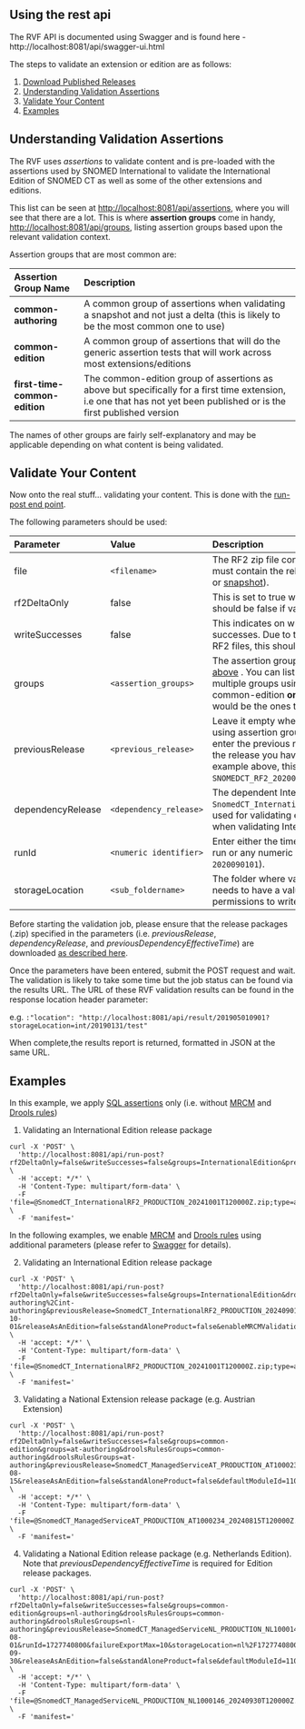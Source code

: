 
Using the rest api
--------------------

The RVF API is documented using Swagger and is found here - http://localhost:8081/api/swagger-ui.html

The steps to validate an extension or edition are as follows:

1. [Download Published Releases](download-published-releases.md)
2. [Understanding Validation Assertions](#understanding-validation-assertions)
3. [Validate Your Content](#validate-your-content)
4. [Examples](#examples)

Understanding Validation Assertions
-----------------------------------

The RVF uses _assertions_ to validate content and is pre-loaded with the assertions used by SNOMED International to validate the International Edition of SNOMED CT as well as some of the other extensions and editions.

This list can be seen at <http://localhost:8081/api/assertions>, where you will see that there are a lot. This is where **assertion groups** come in handy, <http://localhost:8081/api/groups>, listing assertion groups based upon the relevant validation context.

Assertion groups that are most common are:

|Assertion Group Name | Description |
|:------------- |:------------- |
| **common-authoring** | A common group of assertions when validating a snapshot and not just a delta (this is likely to be the most common one to use) |
| **common-edition** |  A common group of assertions that will do the generic assertion tests that will work across most extensions/editions |
| **first-time-common-edition** | The common-edition group of assertions as above but specifically for a first time extension, i.e one that has not yet been published or is the first published version |

The names of other groups are fairly self-explanatory and may be applicable depending on what content is being validated.

Validate Your Content
---------------------

Now onto the real stuff... validating your content. This is done with the [run-post end point](http://localhost:8081/api/swagger-ui.html#!/test45upload45file45controller/runPostTestPackageUsingPOST).

The following parameters should be used:

|Parameter | Value | Description | 
|:------------- |:------------- |:------------- |
| file | `<filename>` | The RF2 zip file containing the content to be validated. This must contain the relevant release type being validated ([delta](https://confluence.ihtsdotools.org/display/DOCGLOSS/delta+release) or [snapshot](https://confluence.ihtsdotools.org/display/DOCGLOSS/snapshot+release)). |
| rf2DeltaOnly | false | This is set to true when a [delta release](https://confluence.ihtsdotools.org/display/DOCGLOSS/delta+release) is being validated. This should be false if validating a [snapshot release](https://confluence.ihtsdotools.org/display/DOCGLOSS/snapshot+release). |
| writeSuccesses | false | This indicates on whether the final report should list the successes. Due to the large amount of data in the international RF2 files, this should be generally set to false. |
| groups | `<assertion_groups>` | The assertion groups to run as part of the validation, shown [above](#select-assertions) . You can list a different group if required, and separate multiple groups using commas. For most cases, first-time-common-edition **or** common-edition **or** common-authoring would be the ones to choose from. |
| previousRelease | `<previous_release>` | Leave it empty when validating without previous release (i.e using assertion group first-time-common-edition) Otherwise enter the previous release version identified by the filename of the release you have previously downloaded (using the example above, this could be `SNOMEDCT_RF2_20200301T110000Z.zip`) |
| dependencyRelease | `<dependency_release>` | The dependent International release version file name (e.g `SnomedCT_InternationalRF2_PRODUCTION_20190731T120000Z.zip`) used for validating extensions only. Note: Leave this empty when validating International release files.|
| runId | `<numeric identifier>` | Enter either the timestamp for point that this validation is being run or any numeric identifier to be used to identify the job (e.g. `2020090101`). |
| storageLocation | `<sub_foldername>` | The folder where validation reports will be saved to. This needs to have a value and the rvf application must have permissions to write to this location. e.g. `int/20190131/test`|

Before starting the validation job, please ensure that the release packages (.zip) specified in the parameters (i.e. _previousRelease_, _dependencyRelease_, and _previousDependencyEffectiveTime_) are downloaded [as described here](download-published-releases.md).

Once the parameters have been entered, submit the POST request and wait. The validation is likely to take some time but the job status can be found via the results URL. The URL of these RVF validation results can be found in the response location header parameter:

e.g. `:"location": "http://localhost:8081/api/result/201905010901?storageLocation=int/20190131/test"`

When complete,the results report is returned, formatted in JSON at the same URL.

Examples
--------
In this example, we apply [SQL assertions](https://github.com/IHTSDO/snomed-release-validation-assertions/) only (i.e. without  [MRCM](https://confluence.ihtsdotools.org/display/DOCGLOSS/MRCM) and [Drools rules](https://github.com/IHTSDO/snomed-drools-rules))
1. Validating an International Edition release package 
```
curl -X 'POST' \
  'http://localhost:8081/api/run-post?rf2DeltaOnly=false&writeSuccesses=false&groups=InternationalEdition&previousRelease=SnomedCT_InternationalRF2_PRODUCTION_20240901T120000Z.zip&runId=1727827200&failureExportMax=10&storageLocation=int%2F1727827200&enableDrools=false&releaseAsAnEdition=false&standAloneProduct=false&enableMRCMValidation=false&enableTraceabilityValidation=false&enableChangeNotAtTaskLevelValidation=false' \
  -H 'accept: */*' \
  -H 'Content-Type: multipart/form-data' \
  -F 'file=@SnomedCT_InternationalRF2_PRODUCTION_20241001T120000Z.zip;type=application/zip' \
  -F 'manifest='
```

In the following examples, we enable [MRCM](https://confluence.ihtsdotools.org/display/DOCGLOSS/MRCM) and [Drools rules](https://github.com/IHTSDO/snomed-drools-rules) using additional parameters (please refer to [Swagger](http://localhost:8081/api/swagger-ui.html) for details).

2. Validating an International Edition release package
```
curl -X 'POST' \
  'http://localhost:8081/api/run-post?rf2DeltaOnly=false&writeSuccesses=false&groups=InternationalEdition&droolsRulesGroups=common-authoring%2Cint-authoring&previousRelease=SnomedCT_InternationalRF2_PRODUCTION_20240901T120000Z.zip&runId=1727827200&failureExportMax=10&storageLocation=int%2F1727827200&enableDrools=true&effectiveTime=2024-10-01&releaseAsAnEdition=false&standAloneProduct=false&enableMRCMValidation=true&enableTraceabilityValidation=false&enableChangeNotAtTaskLevelValidation=false' \
  -H 'accept: */*' \
  -H 'Content-Type: multipart/form-data' \
  -F 'file=@SnomedCT_InternationalRF2_PRODUCTION_20241001T120000Z.zip;type=application/zip' \
  -F 'manifest='
```

3. Validating a National Extension release package (e.g. Austrian Extension)
```
curl -X 'POST' \
  'http://localhost:8081/api/run-post?rf2DeltaOnly=false&writeSuccesses=false&groups=common-edition&groups=at-authoring&droolsRulesGroups=common-authoring&droolsRulesGroups=at-authoring&previousRelease=SnomedCT_ManagedServiceAT_PRODUCTION_AT1000234_20240215T120000Z.zip&dependencyRelease=SnomedCT_InternationalRF2_PRODUCTION_20240701T120000Z.zip&runId=1723766400&failureExportMax=10&storageLocation=at%2F1723766400&enableDrools=true&effectiveTime=2024-08-15&releaseAsAnEdition=false&standAloneProduct=false&defaultModuleId=11000234105&includedModules=11000234105&enableMRCMValidation=true&enableTraceabilityValidation=false&enableChangeNotAtTaskLevelValidation=false' \
  -H 'accept: */*' \
  -H 'Content-Type: multipart/form-data' \
  -F 'file=@SnomedCT_ManagedServiceAT_PRODUCTION_AT1000234_20240815T120000Z.zip;type=application/zip' \
  -F 'manifest='
```

4. Validating a National Edition release package (e.g. Netherlands Edition). Note that _previousDependencyEffectiveTime_ is required for Edition release packages.
```
curl -X 'POST' \
  'http://localhost:8081/api/run-post?rf2DeltaOnly=false&writeSuccesses=false&groups=common-edition&groups=nl-authoring&droolsRulesGroups=common-authoring&droolsRulesGroups=nl-authoring&previousRelease=SnomedCT_ManagedServiceNL_PRODUCTION_NL1000146_20240831T120000Z.zip&dependencyRelease=SnomedCT_InternationalRF2_PRODUCTION_20240901T120000Z.zip&previousDependencyEffectiveTime=2024-08-01&runId=1727740800&failureExportMax=10&storageLocation=nl%2F1727740800&enableDrools=true&effectiveTime=2024-09-30&releaseAsAnEdition=false&standAloneProduct=false&defaultModuleId=11000146104&includedModules=11000146104&enableMRCMValidation=true&enableTraceabilityValidation=false&enableChangeNotAtTaskLevelValidation=false' \
  -H 'accept: */*' \
  -H 'Content-Type: multipart/form-data' \
  -F 'file=@SnomedCT_ManagedServiceNL_PRODUCTION_NL1000146_20240930T120000Z.zip;type=application/zip' \
  -F 'manifest='
```